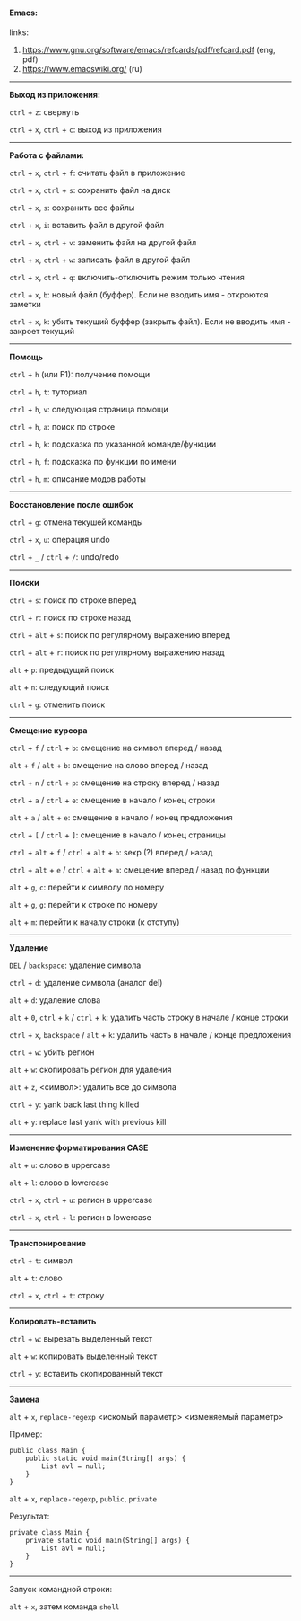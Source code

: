 #### Emacs:

links: 
1) https://www.gnu.org/software/emacs/refcards/pdf/refcard.pdf (eng, pdf)
2) https://www.emacswiki.org/ (ru)

---

**Выход из приложения:**

`ctrl` + `z`: свернуть

`ctrl` + `x`, `ctrl` + `c`: выход из приложения

---

**Работа с файлами:**

`ctrl` + `x`, `ctrl` + `f`: считать файл в приложение

`ctrl` + `x`, `ctrl` + `s`: сохранить файл на диск

`ctrl` + `x`, `s`: сохранить все файлы

`ctrl` + `x`, `i`: вставить файл в другой файл

`ctrl` + `x`, `ctrl` + `v`: заменить файл на другой файл

`ctrl` + `x`, `ctrl` + `w`: записать файл в другой файл

`ctrl` + `x`, `ctrl` + `q`: включить-отключить режим только чтения

`ctrl` + `x`, `b`: новый файл (буффер). Если не вводить имя - откроются заметки

`ctrl` + `x`, `k`: убить текущий буффер (закрыть файл). Если не вводить имя - закроет текущий

---

**Помощь**

`ctrl` + `h` (или F1): получение помощи

`ctrl` + `h`, `t`: туториал

`ctrl` + `h`, `v`: следующая страница помощи

`ctrl` + `h`, `a`: поиск по строке

`ctrl` + `h`, `k`: подсказка по указанной команде/функции

`ctrl` + `h`, `f`: подсказка по функции по имени

`ctrl` + `h`, `m`: описание модов работы

---

**Восстановление после ошибок**

`ctrl` + `g`: отмена текушей команды

`ctrl` + `x`, `u`: операция undo

`ctrl` + `_` / `ctrl` + `/`: undo/redo

---

**Поиски**

`ctrl` + `s`: поиск по строке вперед

`ctrl` + `r`: поиск по строке назад

`ctrl` + `alt` + `s`: поиск по регулярному выражению вперед

`ctrl` + `alt` + `r`: поиск по регулярному выражению назад

`alt` + `p`: предыдущий поиск

`alt` + `n`: следующий поиск

`ctrl` + `g`: отменить поиск

---

**Смещение курсора**

`ctrl` + `f` / `ctrl` + `b`: смещение на символ вперед / назад

`alt` + `f` / `alt` + `b`: смещение на слово вперед / назад

`ctrl` + `n` / `ctrl` + `p`: смещение на строку вперед / назад

`ctrl` + `a` / `ctrl` + `e`: смещение в начало / конец строки

`alt` + `a` / `alt` + `e`: смещение в начало / конец предложения

`ctrl` + `[` / `ctrl` + `]`: смещение в начало / конец страницы

`ctrl` + `alt` + `f` / `ctrl` + `alt` + `b`: sexp (?) вперед / назад

`ctrl` + `alt` + `e` / `ctrl` + `alt` + `a`: смещение вперед / назад по функции

`alt` + `g`, `c`: перейти к символу по номеру

`alt` + `g`, `g`: перейти к строке по номеру

`alt` + `m`: перейти к началу строки (к отступу)

---

**Удаление**

`DEL` / `backspace`: удаление символа

`ctrl` + `d`: удаление символа (аналог del)

`alt` + `d`: удаление слова 

`alt` + `0`, `ctrl` + `k` / `ctrl` + `k`: удалить часть строку в начале / конце строки

`ctrl` + `x`, `backspace` / `alt` + `k`: удалить часть в начале / конце предложения

`ctrl` + `w`: убить регион

`alt` + `w`: скопировать регион для удаления

`alt` + `z`, <символ>: удалить все до символа

`ctrl` + `y`: yank back last thing killed

`alt` + `y`: replace last yank with previous kill

---

**Изменение форматирования CASE**

`alt` + `u`: слово в uppercase

`alt` + `l`: слово в lowercase

`ctrl` + `x`, `ctrl` + `u`: регион в uppercase

`ctrl` + `x`, `ctrl` + `l`: регион в lowercase

---

**Транспонирование**

`ctrl` + `t`: символ

`alt` + `t`: слово

`ctrl` + `x`, `ctrl` + `t`: строку

---

**Копировать-вставить**

`ctrl` + `w`: вырезать выделенный текст

`alt` + `w`: копировать выделенный текст

`ctrl` + `y`: вставить скопированный текст

---

**Замена**

`alt` + `x`, `replace-regexp` <искомый параметр> <изменяемый параметр>

Пример:

```
public class Main {
    public static void main(String[] args) {
        List avl = null;
    }
}
```
`alt` + `x`, `replace-regexp`, `public`, `private`

Результат:
```
private class Main {
    private static void main(String[] args) {
        List avl = null;
    }
}
```

---

Запуск командной строки:

`alt` + `x`, затем команда `shell`